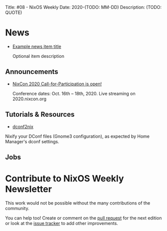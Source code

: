 Title: #08 - NixOS Weekly
Date: 2020-(TODO: MM-DD)
Description: (TODO: QUOTE)

# News

- [Example news item title](http://example.com)

  Optional item description

## Announcements

- [NixCon 2020 Call-for-Participation is open!](https://cfp.nixcon.org/nixcon2020/cfp)

  Conference dates: Oct. 16th – 18th, 2020. Live streaming on 2020.nixcon.org

## Tutorials & Resources

- [dconf2nix](https://github.com/gvolpe/dconf2nix)

Nixify your DConf files (Gnome3 configuration), as expected by Home Manager's dconf settings.

## Jobs

# Contribute to NixOS Weekly Newsletter

This work would not be possible without the many contributions of the community.

You can help too! Create or comment on the [pull request](https://github.com/NixOS/nixos-weekly/pulls)
for the next edition or look at the
[issue tracker](https://github.com/NixOS/nixos-weekly/issues) to add other improvements.

